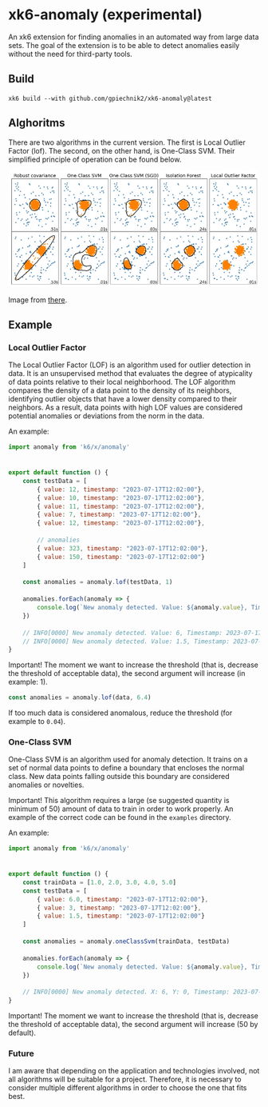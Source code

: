 # xk6-anomaly (experimental)

An xk6 extension for finding anomalies in an automated way from large data sets. The goal of the extension is to be able to detect anomalies easily without the need for third-party tools.

## Build

```shell
xk6 build --with github.com/gpiechnik2/xk6-anomaly@latest
```

## Alghoritms

There are two algorithms in the current version. The first is Local Outlier Factor (lof). The second, on the other hand, is One-Class SVM. Their simplified principle of operation can be found below.

![Alghoritms](https://github.com/gpiechnik2/xk6-anomaly/blob/main/images/alghoritms.png)

Image from [there](https://towardsdatascience.com/5-anomaly-detection-algorithms-every-data-scientist-should-know-b36c3605ea16).

## Example

### Local Outlier Factor

The Local Outlier Factor (LOF) is an algorithm used for outlier detection in data. It is an unsupervised method that evaluates the degree of atypicality of data points relative to their local neighborhood. The LOF algorithm compares the density of a data point to the density of its neighbors, identifying outlier objects that have a lower density compared to their neighbors. As a result, data points with high LOF values are considered potential anomalies or deviations from the norm in the data.

An example:

```javascript
import anomaly from 'k6/x/anomaly'


export default function () {
    const testData = [
        { value: 12, timestamp: "2023-07-17T12:02:00"},
        { value: 10, timestamp: "2023-07-17T12:02:00"},
        { value: 11, timestamp: "2023-07-17T12:02:00"},
        { value: 7, timestamp: "2023-07-17T12:02:00"},
        { value: 12, timestamp: "2023-07-17T12:02:00"},

        // anomalies
        { value: 323, timestamp: "2023-07-17T12:02:00"},
        { value: 150, timestamp: "2023-07-17T12:02:00"}
    ]

    const anomalies = anomaly.lof(testData, 1)
    
    anomalies.forEach(anomaly => {
        console.log(`New anomaly detected. Value: ${anomaly.value}, Timestamp: ${anomaly.timestamp}, lofScore: ${anomaly.lof_score}`)
    })

    // INFO[0000] New anomaly detected. Value: 6, Timestamp: 2023-07-17T12:02:00  source=console
    // INFO[0000] New anomaly detected. Value: 1.5, Timestamp: 2023-07-17T12:02:00  source=console
}
```

Important! The moment we want to increase the threshold (that is, decrease the threshold of acceptable data), the second argument will increase (in example: 1).

```javascript
const anomalies = anomaly.lof(data, 6.4)
```

If too much data is considered anomalous, reduce the threshold (for example to `0.04`).

### One-Class SVM

One-Class SVM is an algorithm used for anomaly detection. It trains on a set of normal data points to define a boundary that encloses the normal class. New data points falling outside this boundary are considered anomalies or novelties.

Important! This algorithm requires a large (se suggested quantity is minimum of 50) amount of data to train in order to work properly. An example of the correct code can be found in the `examples` directory.

An example:

```javascript
import anomaly from 'k6/x/anomaly'


export default function () {
    const trainData = [1.0, 2.0, 3.0, 4.0, 5.0]
    const testData = [
        { value: 6.0, timestamp: "2023-07-17T12:02:00"},
        { value: 3, timestamp: "2023-07-17T12:02:00"},
        { value: 1.5, timestamp: "2023-07-17T12:02:00"}
    ]

    const anomalies = anomaly.oneClassSvm(trainData, testData)

    anomalies.forEach(anomaly => {
        console.log(`New anomaly detected. Value: ${anomaly.value}, Timestamp: ${anomaly.timestamp}`)
    })

    // INFO[0000] New anomaly detected. X: 6, Y: 0, Timestamp: 2023-07-17T12:02:00  source=console
}
```

Important! The moment we want to increase the threshold (that is, decrease the threshold of acceptable data), the second argument will increase (50 by default).

### Future

I am aware that depending on the application and technologies involved, not all algorithms will be suitable for a project. Therefore, it is necessary to consider multiple different algorithms in order to choose the one that fits best.
